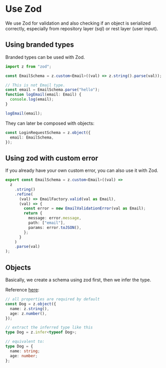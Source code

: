 # Use Zod

We use Zod for validation and also checking if an object is serialized correctly, especially from repository layer (sql) or rest layer (user input).


## Using branded types

Branded types can be used with Zod.

```typescript
import z from "zod";

const EmailSchema = z.custom<Email>((val) => z.string().parse(val));

// This is not Email type.
const email = EmailSchema.parse("hello");
function logEmail(email: Email) {
  console.log(email);
}

logEmail(email);
```

They can later be composed with objects:

```typescript
const LoginRequestSchema = z.object({
  email: EmailSchema,
});
```


## Using zod with custom error

If you already have your own custom error, you can also use it with Zod.

```typescript
export const EmailSchema = z.custom<Email>((val) =>
  z
    .string()
    .refine(
      (val) => EmailFactory.valid(val as Email),
      (val) => {
        const error = new EmailValidationError(val as Email);
        return {
          message: error.message,
          path: ["email"],
          params: error.toJSON(),
        };
      }
    )
    .parse(val)
);
```

## Objects

Basically, we create a schema using zod first, then we infer the type.

Reference [here](https://github.com/colinhacks/zod#objects):
```ts
// all properties are required by default
const Dog = z.object({
  name: z.string(),
  age: z.number(),
});

// extract the inferred type like this
type Dog = z.infer<typeof Dog>;

// equivalent to:
type Dog = {
  name: string;
  age: number;
};
```

